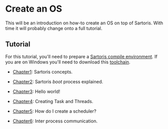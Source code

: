 # Create an OS #

This will be an introduction on how-to create an OS on top of Sartoris. With time it will probably change onto a full tutorial.

## Tutorial ##

For this tutorial, you'll need to prepare a [Sartoris compile environment](Compiling.md). If you are on Windows you'll need to download this [toolchain](http://sartoris.googlecode.com/files/toolchain.zip).

  * [Chapter1](OSChapter1.md): Sartoris concepts.

  * [Chapter2](OSChapter2.md): Sartoris _boot_ process explained.

  * [Chapter3](OSChapter3.md): Hello world!

  * [Chapter4](OSChapter4.md): Creating Task and Threads.

  * [Chapter5](OSChapter5.md): How do I create a scheduler?

  * [Chapter6](OSChapter6.md): Inter process communication.